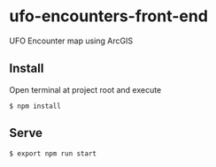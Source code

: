 # ufo-encounters-front-end
UFO Encounter map using ArcGIS


## Install

Open terminal at project root and execute

    $ npm install

## Serve

    $ export npm run start

